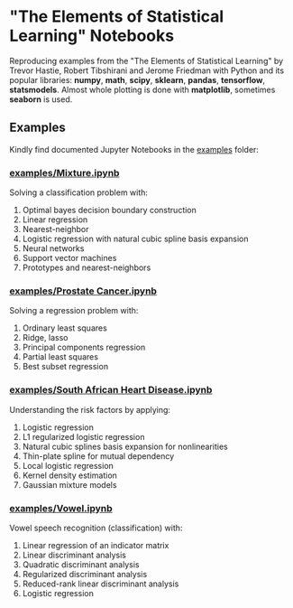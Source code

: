 # "The Elements of Statistical Learning" Notebooks
Reproducing examples from the "The Elements of Statistical Learning" by Trevor Hastie, Robert Tibshirani and Jerome Friedman with Python and its popular libraries: 
**numpy**, **math**, **scipy**, **sklearn**, **pandas**, **tensorflow**, **statsmodels**. Almost whole plotting is done with **matplotlib**, sometimes **seaborn** is used. 

## Examples
Kindly find documented Jupyter Notebooks in the [examples](https://github.com/empathy87/The-Elements-of-Statistical-Learning-Python-Notebooks/tree/master/examples) folder:
### [examples/Mixture.ipynb](https://github.com/empathy87/The-Elements-of-Statistical-Learning-Python-Notebooks/blob/master/examples/Mixture.ipynb)
Solving a classification problem with:
1. Optimal bayes decision boundary construction
2. Linear regression
3. Nearest-neighbor
4. Logistic regression with natural cubic spline basis expansion
5. Neural networks
6. Support vector machines
7. Prototypes and nearest-neighbors
### [examples/Prostate Cancer.ipynb](https://github.com/empathy87/The-Elements-of-Statistical-Learning-Python-Notebooks/blob/master/examples/Prostate%20Cancer.ipynb)
Solving a regression problem with:
1. Ordinary least squares
2. Ridge, lasso
3. Principal components regression
4. Partial least squares
5. Best subset regression
### [examples/South African Heart Disease.ipynb](https://github.com/empathy87/The-Elements-of-Statistical-Learning-Python-Notebooks/blob/master/examples/South%20African%20Heart%20Disease.ipynb)
Understanding the risk factors by applying:
1. Logistic regression
2. L1 regularized logistic regression
3. Natural cubic splines basis expansion for nonlinearities
4. Thin-plate spline for mutual dependency
5. Local logistic regression
6. Kernel density estimation
7. Gaussian mixture models
### [examples/Vowel.ipynb](https://github.com/empathy87/The-Elements-of-Statistical-Learning-Python-Notebooks/blob/master/examples/Vowel.ipynb)
Vowel speech recognition (classification) with:
1. Linear regression of an indicator matrix
2. Linear discriminant analysis
3. Quadratic discriminant analysis
4. Regularized discriminant analysis
5. Reduced-rank linear discriminant analysis
6. Logistic regression
